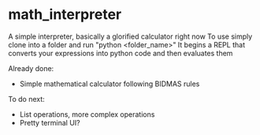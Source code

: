 # math_interpreter
A simple interpreter, basically a glorified calculator  right now
To use simply clone into a folder and run "python <folder_name>"
It begins a REPL that converts your expressions into python code and then evaluates them

Already done:
- Simple mathematical calculator following BIDMAS rules

To do next:
- List operations, more complex operations
- Pretty terminal UI?

